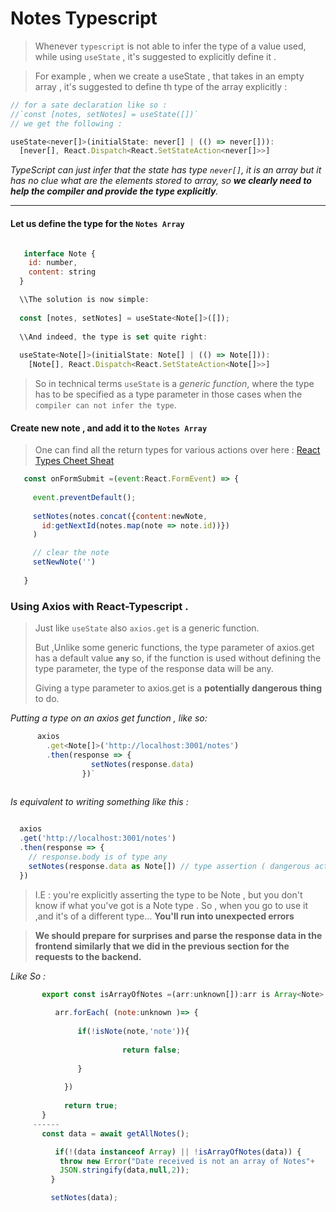 # Notes Typescript 

> Whenever `typescript` is not able to infer the type of a value used,
> while using  `useState` , it's suggested 
> to explicitly define it .


> For example , when we create a useState , that takes in 
an empty array , it's suggested to define th type of the array explicitly : 

```javascript 
// for a sate declaration like so : 
//`const [notes, setNotes] = useState([])`
// we get the following : 

useState<never[]>(initialState: never[] | (() => never[])): 
  [never[], React.Dispatch<React.SetStateAction<never[]>>] 

```

 _TypeScript can just infer that the state has type `never[]`, it is an array but it has no clue what are the elements stored to array, so **we clearly need to help the compiler and provide the type explicitly**._

---

 #### Let us define the type for the `Notes Array`


```javascript

   interface Note {
    id: number,
    content: string
  }

  \\The solution is now simple:
  
  const [notes, setNotes] = useState<Note[]>([]);
  
  \\And indeed, the type is set quite right:
  
  useState<Note[]>(initialState: Note[] | (() => Note[])):
    [Note[], React.Dispatch<React.SetStateAction<Note[]>>]

```
 
 > So in technical terms `useState` is a _generic function_, where the type has to be specified as a type parameter in those cases when the `compiler can not infer the type`.


 #### Create new note , and add it to the `Notes Array` 
  
  > One can find all the return types for various actions over here : [React Types Cheet Sheat](https://react-typescript-cheatsheet.netlify.app/docs/basic/getting-started/forms_and_events/ "react types")

 ```javascript 
    const onFormSubmit =(event:React.FormEvent) => {
  
      event.preventDefault();
      
      setNotes(notes.concat({content:newNote,
        id:getNextId(notes.map(note => note.id))}) 
      )

      // clear the note
      setNewNote('')
     
    }
```

### Using Axios with React-Typescript .

>Just like `useState` also `axios.get` is a generic function.
>
>But ,Unlike some generic functions, the type parameter of axios.get has a default value **`any`** so, if the function is used without defining the type parameter, the type of the response data will be any.
>
>Giving a type parameter to axios.get is a **potentially dangerous thing** to do. 

_Putting a type on an axios get function , like so:_  

  ```javascript
        axios
          .get<Note[]>('http://localhost:3001/notes')
          .then(response => {
                    setNotes(response.data)
                  })`
    
  ```
_Is equivalent to writing something like this :_   
  
  ```javascript
 
    axios
    .get('http://localhost:3001/notes')
    .then(response => {
      // response.body is of type any
      setNotes(response.data as Note[]) // type assertion ( dangerous action)
    })

  ```

> I.E : you're explicitly asserting the type to be Note , but you don't know if what you've got is a Note type . So , when you go to use it ,and it's of a different type...    **You'll run into unexpected errors** 
 
> **We should prepare for surprises and parse the response data in the frontend similarly that we did in the previous section for the requests to the backend.** 
>    
> 

_Like So :_

 ```javascript
        export const isArrayOfNotes =(arr:unknown[]):arr is Array<Note> =>{
      
           arr.forEach( (note:unknown )=> {
                     
                if(!isNote(note,'note')){
        
                          return false;
                          
                }
        
             })
        
             return true;
        }
      ------
        const data = await getAllNotes();

           if(!(data instanceof Array) || !isArrayOfNotes(data)) {
            throw new Error("Date received is not an array of Notes"+
            JSON.stringify(data,null,2));
          }

          setNotes(data);
   ```